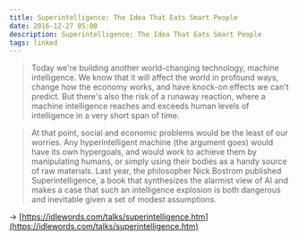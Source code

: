 ```yaml
---
title: Superintelligence: The Idea That Eats Smart People
date: 2016-12-27 05:00
description: Superintelligence: The Idea That Eats Smart People
tags: linked
---
```


> Today we're building another world-changing technology, machine intelligence. We know that it will affect the world in profound ways, change how the economy works, and have knock-on effects we can't predict. But there's also the risk of a runaway reaction, where a machine intelligence reaches and exceeds human levels of intelligence in a very short span of time.

> At that point, social and economic problems would be the least of our worries. Any hyperintelligent machine (the argument goes) would have its own hypergoals, and would work to achieve them by manipulating humans, or simply using their bodies as a handy source of raw materials. Last year, the philosopher Nick Bostrom published Superintelligence, a book that synthesizes the alarmist view of AI and makes a case that such an intelligence explosion is both dangerous and inevitable given a set of modest assumptions.

→ [https://idlewords.com/talks/superintelligence.htm](https://idlewords.com/talks/superintelligence.htm)
